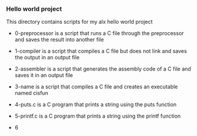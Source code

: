 ### Hello world project

This directory contains scripts for my alx hello world project

- 0-preprocessor is a script that runs a C file through the preprocessor and saves the result into another file

- 1-compiler is a script that compiles a C file but does not link and saves the output in an output file

- 2-assembler is a script that generates the assembly code of a C file and saves it in an output file

- 3-name is a script that compiles a C file and creates an executable named cisfun

- 4-puts.c is a C program that prints a string using the puts function

- 5-printf.c is a C program that prints a string using the printf function

- 6
